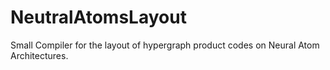 # NeutralAtomsLayout

Small Compiler for the layout of hypergraph product codes on Neural Atom Architectures.
